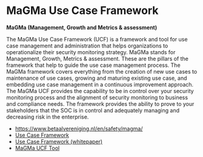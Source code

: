 # MaGMa Use Case Framework

**MaGMa (Management, Growth and Metrics & assessment)**

The MaGMa Use Case Framework (UCF) is a framework and tool for use case management and administration that helps organizations to operationalize their security monitoring strategy. MaGMa stands for Management, Growth, Metrics & assessment. These are the pillars of the framework that help to guide the use case management process. The MaGMa framework covers everything from the creation of new use cases to maintenance of use cases, growing and maturing existing use case, and embedding use case management in a continuous improvement approach. The MaGMa UCF provides the capability to be in control over your security monitoring process and the alignment of security monitoring to business and compliance needs. The framework provides the ability to prove to your stakeholders that the SOC is in control and adequately managing and decreasing risk in the enterprise.

- https://www.betaalvereniging.nl/en/safety/magma/
- [Use Case Framework](https://www.betaalvereniging.nl/wp-content/uploads/FI-ISAC-Use-Case-Framework-Full-Documentation.pdf)
- [Use Case Framework (whitepaper)](https://www.betaalvereniging.nl/wp-content/uploads/FI-ISAC-use-case-framework-verkorte-versie.pdf)
- [MaGMa UCF Tool](https://www.betaalvereniging.nl/wp-content/uploads/Magma-UCF-Tool.xlsx)

